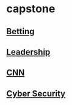 # capstone

## [Betting](betting.html)

## [Leadership](leader.html)

## [CNN](CNN/CNN_plants1.html)

## [Cyber Security](Cyber/cyber.html)